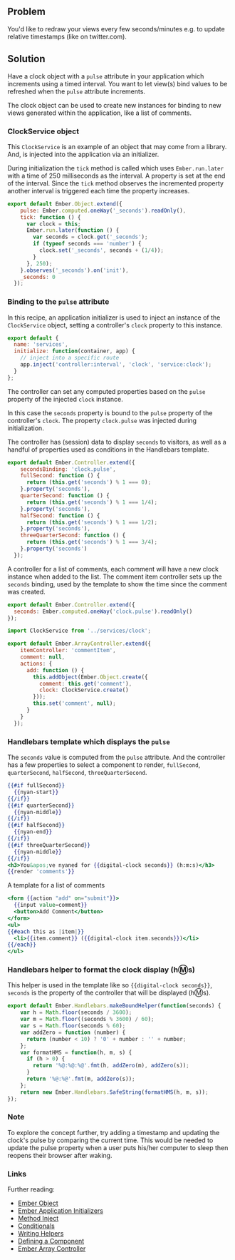 ## Problem
You'd like to redraw your views every few seconds/minutes e.g. to update
relative timestamps (like on twitter.com).

## Solution
Have a clock object with a `pulse` attribute in your application which
increments using a timed interval. You want to let view(s) bind values to be
refreshed when the `pulse` attribute increments.

The clock object can be used to create new instances for binding to new views
generated within the application, like a list of comments.

<!---## Discussion

<a class="jsbin-embed" href="http://jsbin.com/jihivevafo/1/edit?output">
Cookbook: Continuous Redrawing of Views
</a><script src="https://static.jsbin.com/js/embed.js"></script>-->

### ClockService object

This `ClockService` is an example of an object that may come from a library.
And, is injected into the application via an initializer.

During initialization the `tick` method is called which uses `Ember.run.later`
with a time of 250 milliseconds as the interval. A property is set at the end
of the interval. Since the `tick` method observes the incremented property
another interval is triggered each time the property increases.

```javascript {data-filename=app/services/clock.js}
export default Ember.Object.extend({
    pulse: Ember.computed.oneWay('_seconds').readOnly(),
    tick: function () {
      var clock = this;
      Ember.run.later(function () {
        var seconds = clock.get('_seconds');
        if (typeof seconds === 'number') {
          clock.set('_seconds', seconds + (1/4));
        }
      }, 250);
    }.observes('_seconds').on('init'),
    _seconds: 0
  });
```

### Binding to the `pulse` attribute

In this recipe, an application initializer is used to inject an instance of the
`ClockService` object, setting a controller's `clock` property to this instance.

```javascript {data-filename=app/initializers/services.js}
export default {
  name: 'services',
  initialize: function(container, app) {
    // inject into a specific route
    app.inject('controller:interval', 'clock', 'service:clock');
  }
};
```

The controller can set any computed properties based on the `pulse` property of
the injected `clock` instance.

In this case the `seconds` property is bound to the `pulse` property of the
controller's `clock`. The property `clock.pulse` was injected during
initialization.

The controller has (session) data to display `seconds` to visitors, as well as
a handful of properties used as conditions in the Handlebars template.

```javascript {data-filename=app/controllers/interval.js}
export default Ember.Controller.extend({
    secondsBinding: 'clock.pulse',
    fullSecond: function () {
      return (this.get('seconds') % 1 === 0);
    }.property('seconds'),
    quarterSecond: function () {
      return (this.get('seconds') % 1 === 1/4);
    }.property('seconds'),
    halfSecond: function () {
      return (this.get('seconds') % 1 === 1/2);
    }.property('seconds'),
    threeQuarterSecond: function () {
      return (this.get('seconds') % 1 === 3/4);
    }.property('seconds')
  });
```

A controller for a list of comments, each comment will have a new clock
instance when added to the list. The comment item controller sets up
the `seconds` binding, used by the template to show the time since the
comment was created.

```javascript {data-filename=app/controllers/comment-item.js}
export default Ember.Controller.extend({
  seconds: Ember.computed.oneWay('clock.pulse').readOnly()
});
```

```javascript {data-filename=app/controllers/comments.js}
import ClockService from '../services/clock';

export default Ember.ArrayController.extend({
    itemController: 'commentItem',
    comment: null,
    actions: {
      add: function () {
        this.addObject(Ember.Object.create({
          comment: this.get('comment'),
          clock: ClockService.create()
        }));
        this.set('comment', null);
      }
    }
  });
```

### Handlebars template which displays the `pulse`

The `seconds` value is computed from the `pulse` attribute. And the controller
has a few properties to select a component to render, `fullSecond`,
`quarterSecond`, `halfSecond`, `threeQuarterSecond`.

```handlebars {data-filename=app/templates/interval.hbs}
{{#if fullSecond}}
  {{nyan-start}}
{{/if}}
{{#if quarterSecond}}
  {{nyan-middle}}
{{/if}}
{{#if halfSecond}}
  {{nyan-end}}
{{/if}}
{{#if threeQuarterSecond}}
  {{nyan-middle}}
{{/if}}
<h3>You&apos;ve nyaned for {{digital-clock seconds}} (h:m:s)</h3>
{{render 'comments'}}
```

A template for a list of comments
```handlebars {data-filename=app/templates/comments.hbs}
<form {{action "add" on="submit"}}>
  {{input value=comment}}
  <button>Add Comment</button>
</form>
<ul>
{{#each this as |item|}}
  <li>{{item.comment}} ({{digital-clock item.seconds}})</li>
{{/each}}
</ul>
```

### Handlebars helper to format the clock display (h:m:s)

This helper is used in the template like so `{{digital-clock seconds}}`,
`seconds` is the property of the controller that will be displayed (h:m:s).

```javascript {data-filename=app/helpers/digital-clock.js}
export default Ember.Handlebars.makeBoundHelper(function(seconds) {
    var h = Math.floor(seconds / 3600);
    var m = Math.floor((seconds % 3600) / 60);
    var s = Math.floor(seconds % 60);
    var addZero = function (number) {
      return (number < 10) ? '0' + number : '' + number;
    };
    var formatHMS = function(h, m, s) {
      if (h > 0) {
        return '%@:%@:%@'.fmt(h, addZero(m), addZero(s));
      }
      return '%@:%@'.fmt(m, addZero(s));
    };
    return new Ember.Handlebars.SafeString(formatHMS(h, m, s));
});
```

### Note

To explore the concept further, try adding a timestamp and updating the clock's
pulse by comparing the current time. This would be needed to update the pulse
property when a user puts his/her computer to sleep then reopens their browser
after waking.

### Links

<!---The source code:

* <http://jsbin.com/jihivevafo/1/edit?html,js,output>-->

Further reading:

* [Ember Object](https://api.emberjs.com/classes/Ember.Object.html)
* [Ember Application Initializers](https://api.emberjs.com/classes/Ember.Application.html#toc_initializers)
* [Method Inject](https://api.emberjs.com/classes/Ember.Application.html#method_inject)
* [Conditionals](../../../templates/conditionals/)
* [Writing Helpers](../../../templates/writing-helpers/)
* [Defining a Component](../../../components/defining-a-component/)
* [Ember Array Controller](https://api.emberjs.com/classes/Ember.ArrayController.html)
